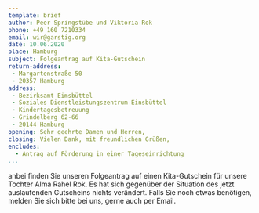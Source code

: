 ```yaml
---
template: brief
author: Peer Springstübe und Viktoria Rok
phone: +49 160 7210334
email: wir@garstig.org
date: 10.06.2020
place: Hamburg
subject: Folgeantrag auf Kita-Gutschein
return-address:
 - Margartenstraße 50
 - 20357 Hamburg
address:
 - Bezirksamt Eimsbüttel 
 - Soziales Dienstleistungszentrum Einsbüttel
 - Kindertagesbetreuung
 - Grindelberg 62-66
 - 20144 Hamburg
opening: Sehr geehrte Damen und Herren,
closing: Vielen Dank, mit freundlichen Grüßen,
encludes:
  - Antrag auf Förderung in einer Tageseinrichtung
...
```

anbei finden Sie unseren Folgeantrag auf einen Kita-Gutschein für unsere Tochter Alma Rahel Rok.
Es hat sich gegenüber der Situation des jetzt auslaufenden Gutscheins nichts verändert. 
Falls Sie noch etwas benötigen, melden Sie sich bitte bei uns, gerne auch 
per Email.
